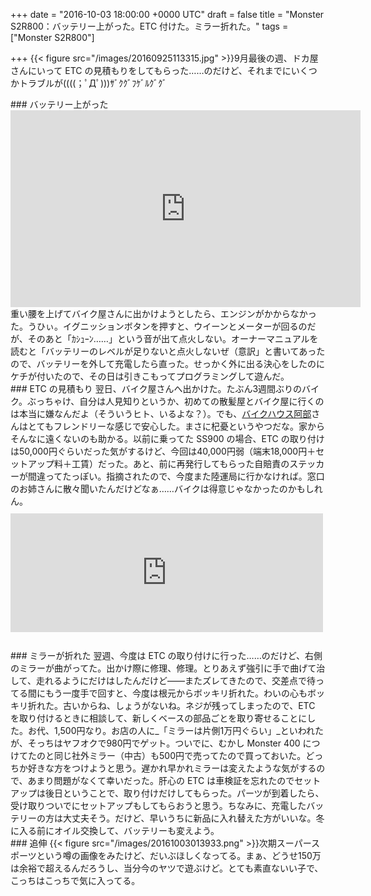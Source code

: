 
+++
date = "2016-10-03 18:00:00 +0000 UTC"
draft = false
title = "Monster S2R800：バッテリー上がった。ETC 付けた。ミラー折れた。"
tags = ["Monster S2R800"]

+++
{{< figure src="/images/20160925113315.jpg"  >}}9月最後の週、ドカ屋さんにいって ETC の見積もりをしてもらった……のだけど、それまでにいくつかトラブルが((((；ﾟДﾟ)))ｻﾞｸｸﾞﾌｹﾞﾙｸﾞｸﾞ

<div class="section">
    ### バッテリー上がった
    <iframe width="560" height="315" src="https://www.youtube.com/embed/zKlzdgrsHk0" frameborder="0" allowfullscreen=""></iframe>重い腰を上げてバイク屋さんに出かけようとしたら、エンジンがかからなかった。うひぃ。イグニッションボタンを押すと、ウイーンとメーターが回るのだが、そのあと「ｶｼｭｰﾝ……」という音が出て点火しない。オーナーマニュアルを読むと「バッテリーのレベルが足りないと点火しないぜ（意訳」と書いてあったので、バッテリーを外して充電したら直った。せっかく外に出る決心をしたのにケチが付いたので、その日は引きこもってプログラミングして遊んだ。

</div>
<div class="section">
    ### ETC の見積もり
    翌日、バイク屋さんへ出かけた。たぶん3週間ぶりのバイク。ぶっちゃけ、自分は人見知りというか、初めての散髪屋とバイク屋に行くのは本当に嫌なんだよ（そういうヒト、いるよな？）。でも、<a href="http://www.bh-abe.com/">バイクハウス阿部</a>さんはとてもフレンドリーな感じで安心した。まさに杞憂というやつだな。家からそんなに遠くないのも助かる。以前に乗ってた SS900 の場合、ETC の取り付けは50,000円ぐらいだった気がするけど、今回は40,000円弱（端末18,000円＋セットアップ料＋工賃）だった。あと、前に再発行してもらった自賠責のステッカーが間違ってたっぽい。指摘されたので、今度また陸運局に行かなければ。窓口のお姉さんに散々聞いたんだけどなぁ……バイクは得意じゃなかったのかもしれん。<iframe src="https://hatenablog-parts.com/embed?url=https%3A%2F%2Fblog.daruyanagi.jp%2Fentry%2F2016%2F09%2F10%2F050607" title="バイクのナンバープレートを落としたとき、人類はどのように対応すればよいのか - だるろぐ" class="embed-card embed-blogcard" scrolling="no" frameborder="0" style="display: block; width: 100%; height: 190px; max-width: 500px; margin: 10px 0px;"></iframe><br/>


</div>
<div class="section">
    ### ミラーが折れた
    翌週、今度は ETC の取り付けに行った……のだけど、右側のミラーが曲がってた。出かけ際に修理、修理。とりあえず強引に手で曲げて治して、走れるようにだけはしたんだけど――またズレてきたので、交差点で待ってる間にもう一度手で回すと、今度は根元からボッキリ折れた。わいの心もボッキリ折れた。古いからね、しょうがないね。ネジが残ってしまったので、ETC を取り付けるときに相談して、新しくベースの部品ごとを取り寄せることにした。お代、1,500円なり。お店の人に_「ミラーは片側1万円ぐらい」_といわれたが、そっちはヤフオクで980円でゲット。ついでに、むかし Monster 400 につけてたのと同じ社外ミラー（中古）も500円で売ってたので買っておいた。どっちか好きな方をつけようと思う。遅かれ早かれミラーは変えたような気がするので、あまり問題がなくて幸いだった。肝心の ETC は車検証を忘れたのでセットアップは後日ということで、取り付けだけしてもらった。パーツが到着したら、受け取りついでにセットアップもしてもらおうと思う。ちなみに、充電したバッテリーの方は大丈夫そう。だけど、早いうちに新品に入れ替えた方がいいな。冬に入る前にオイル交換して、バッテリーも変えよう。

</div>
<div class="section">
    ### 追伸
    {{< figure src="/images/20161003013933.png"  >}}次期スーパースポーツという噂の画像をみたけど、だいぶほしくなってる。まぁ、どうせ150万は余裕で超えるんだろうし、当分今のヤツで遊ぶけど。とても素直ないい子で、こっちはこっちで気に入ってる。

</div>

